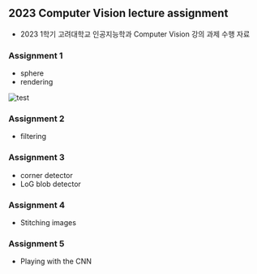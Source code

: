 ## 2023 Computer Vision lecture assignment
- 2023 1학기 고려대학교 인공지능학과 Computer Vision 강의 과제 수행 자료

### Assignment 1
  - sphere
  - rendering
    
![test](https://github.com/YEON-EVE/Computer_Vision/assets/69179261/7944b575-7ee5-4b93-b635-611b176b614d)

### Assignment 2
  - filtering
  
### Assignment 3
  - corner detector
  - LoG blob detector

### Assignment 4
  - Stitching images

### Assignment 5
  - Playing with the CNN
